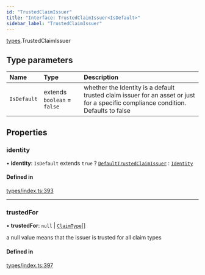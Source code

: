 ```yaml
---
id: "TrustedClaimIssuer"
title: "Interface: TrustedClaimIssuer<IsDefault>"
sidebar_label: "TrustedClaimIssuer"
---
```


[types](../../../modules/Types/Types.md).TrustedClaimIssuer

## Type parameters

| Name | Type | Description |
| :------ | :------ | :------ |
| `IsDefault` | extends `boolean` = ``false`` | whether the Identity is a default trusted claim issuer for an asset or just for a specific compliance condition. Defaults to false |

## Properties

### identity

• **identity**: `IsDefault` extends ``true`` ? [`DefaultTrustedClaimIssuer`](../../../classes/API/Entities/DefaultTrustedClaimIssuer/DefaultTrustedClaimIssuer.md) : [`Identity`](../../../classes/API/Entities/Identity/Identity.md)

#### Defined in

[types/index.ts:393](https://github.com/PolymeshAssociation/polymesh-sdk/blob/15be87e8/src/types/index.ts#L393)

___

### trustedFor

• **trustedFor**: ``null`` \| [`ClaimType`](../../../enums/Types/ClaimType/ClaimType.md)[]

a null value means that the issuer is trusted for all claim types

#### Defined in

[types/index.ts:397](https://github.com/PolymeshAssociation/polymesh-sdk/blob/15be87e8/src/types/index.ts#L397)
